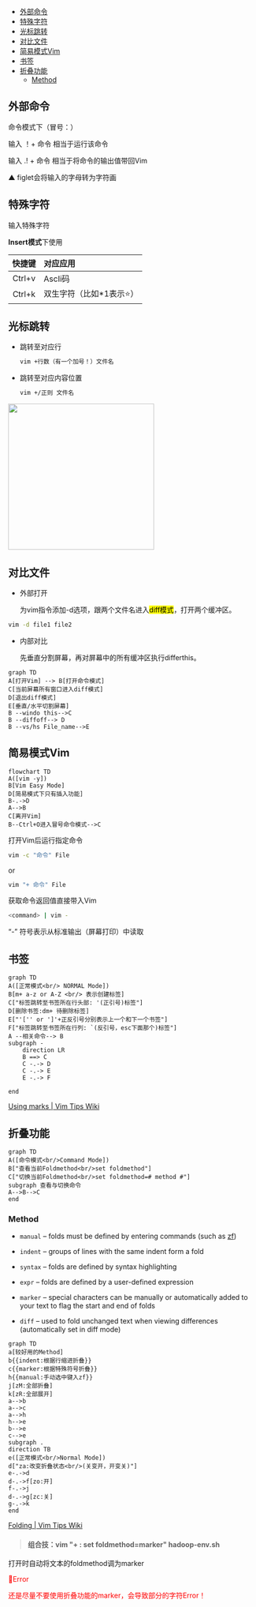 - <a href=#gallon_toc_0>外部命令</a>
- <a href=#gallon_toc_1>特殊字符</a>
- <a href=#gallon_toc_2>光标跳转</a>
- <a href=#gallon_toc_3>对比文件</a>
- <a href=#gallon_toc_4>简易模式Vim</a>
- <a href=#gallon_toc_5>书签</a>
- <a href=#gallon_toc_6>折叠功能</a>
  - <a href=#gallon_toc_5_0>Method</a>
## <a id="gallon_toc_0">外部命令</a>

命令模式下（冒号：）

输入 ！+ 命令 相当于运行该命令

输入 .! + 命令 相当于将命令的输出值带回Vim

▲ figlet会将输入的字母转为字符画

## <a id="gallon_toc_1">特殊字符</a>

输入特殊字符

**Insert模式**下使用

| 快捷键    | 对应应用          |
|:------:|:------------- |
| Ctrl+v | AscIi码        |
| Ctrl+k | 双生字符（比如*1表示⭐） |

## <a id="gallon_toc_2">光标跳转</a>

- 跳转至对应行
  
  ```bash
  vim +行数（有一个加号！）文件名  
  ```

- 跳转至对应内容位置
  
  ```bash
  vim +/正则 文件名
  ```

<img title="" src="file:///C:/Users/28332/AppData/Roaming/marktext/images/2022-03-30-23-01-01-image.png" alt="" width="296">

## <a id="gallon_toc_3">对比文件</a>

- 外部打开
  
  为vim指令添加-d选项，跟两个文件名进入<mark>diff模式</mark>，打开两个缓冲区。

```bash
vim -d file1 file2
```

- 内部对比
  
  先垂直分割屏幕，再对屏幕中的所有缓冲区执行differthis。 

```mermaid
graph TD
A[打开Vim] --> B[打开命令模式] 
C[当前屏幕所有窗口进入diff模式]
D[退出diff模式]
E[垂直/水平切割屏幕]
B --windo this-->C
B --diffoff--> D
B --vs/hs File_name-->E
```

## <a id="gallon_toc_4">简易模式Vim</a>

```mermaid
flowchart TD
A([vim -y])
B[Vim Easy Mode]
D[简易模式下只有插入功能]
B-.->D
A-->B
C[离开Vim]
B--Ctrl+O进入冒号命令模式-->C
```

打开Vim后运行指定命令</a>

```bash
vim -c "命令" File
```

or

```bash
vim "+ 命令" File
```

获取命令返回值直接带入Vim</a>

```bash
<command> | vim -
```

“-” 符号表示从标准输出（屏幕打印）中读取

## <a id="gallon_toc_5">书签</a>

```mermaid
graph TD
A([正常模式<br/> NORMAL Mode])
B[m+ a-z or A-Z <br/> 表示创建标签]
C["标签跳转至书签所在行头部: '(正引号)标签"]
D[删除书签:dm+ 待删除标签]
E["'['' or ']'+正反引号分别表示上一个和下一个书签"]
F["标签跳转至书签所在行列: `(反引号，esc下面那个)标签"]
A --相关命令--> B
subgraph -
    direction LR
    B ==> C
    C -.-> D
    C -.-> E
    E -.-> F

end
```

[Using marks | Vim Tips Wiki](https://vim.fandom.com/wiki/Using_marks)

## <a id="gallon_toc_6">折叠功能</a>

```mermaid
graph TD
A([命令模式<br/>Command Mode])
B["查看当前Foldmethod<br/>set foldmethod"]
C["切换当前Foldmethod<br/>set foldmethod=# method #"]
subgraph 查看与切换命令
A-->B-->C
end
```

### <a id="gallon_toc_5_0">Method</a>

- `manual` – folds must be defined by entering commands (such as [zf](http://vimdoc.sourceforge.net/cgi-bin/help?tag=zf))

- `indent` – groups of lines with the same indent form a fold

- `syntax` – folds are defined by syntax highlighting

- `expr` – folds are defined by a user-defined expression

- `marker` – special characters can be manually or automatically added to your text to flag the start and end of folds

- `diff` – used to fold unchanged text when viewing differences (automatically set in diff mode)

```mermaid
graph TD
a[较好用的Method]
b{{indent:根据行缩进折叠}}
c{{marker:根据特殊符号折叠}}
h{{manual:手动选中键入zf}}
j[zM:全部折叠]
k[zR:全部展开]
a-->b
a-->c
a-->h
h-->e
b-->e
c-->e
subgraph .
direction TB
e([正常模式<br/>Normal Mode])
d["za:改变折叠状态<br/>(关变开，开变关)"]
e-.->d
d-.->f[zo:开]
f-.->j
d-.->g[zc:关]
g-.->k
end
```

[Folding | Vim Tips Wiki ](https://vim.fandom.com/wiki/Folding)

> #### 组合技：vim "+ : set foldmethod=marker" hadoop-env.sh

打开时自动将文本的foldmethod调为marker

 <font color=Red>:imp:Error</font>

<font color=Red>还是尽量不要使用折叠功能的marker，会导致部分的字符Error！</font>
